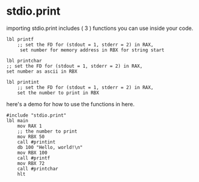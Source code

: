 # stdio.print

importing stdio.print includes ( 3 ) functions you can use inside your code.

```wasm
lbl printf
    ;; set the FD for (stdout = 1, stderr = 2) in RAX,
     set number for memory address in RBX for string start
```

```wasm
lbl printchar
;; set the FD for (stdout = 1, stderr = 2) in RAX, 
set number as ascii in RBX
```

```wasm
lbl printint
    ;; set the FD for (stdout = 1, stderr = 2) in RAX,
    set the number to print in RBX
```


here's a demo for how to use the functions in here.
```wasm
#include "stdio.print"
lbl main
    mov RAX 1
    ;; the number to print
    mov RBX 50
    call #printint
    db 100 "Hello, world!\n"
    mov RBX 100
    call #printf
    mov RBX 72
    call #printchar
    hlt
```
